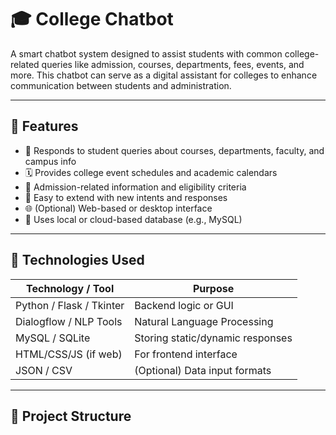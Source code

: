 # 🎓 College Chatbot

A smart chatbot system designed to assist students with common college-related queries like admission, courses, departments, fees, events, and more. This chatbot can serve as a digital assistant for colleges to enhance communication between students and administration.

---

## 🧠 Features

- 💬 Responds to student queries about courses, departments, faculty, and campus info
- 🗓️ Provides college event schedules and academic calendars
- 📝 Admission-related information and eligibility criteria
- 🔧 Easy to extend with new intents and responses
- 🌐 (Optional) Web-based or desktop interface
- 💾 Uses local or cloud-based database (e.g., MySQL)

---

## 🧰 Technologies Used

| Technology / Tool       | Purpose                           |
|-------------------------|-----------------------------------|
| Python / Flask / Tkinter| Backend logic or GUI              |
| Dialogflow / NLP Tools  | Natural Language Processing       |
| MySQL / SQLite          | Storing static/dynamic responses  |
| HTML/CSS/JS (if web)    | For frontend interface            |
| JSON / CSV              | (Optional) Data input formats     |

---

## 📁 Project Structure

